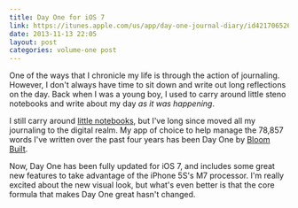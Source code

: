 ```yaml
---
title: Day One for iOS 7
link: https://itunes.apple.com/us/app/day-one-journal-diary/id421706526
date: 2013-11-13 22:05
layout: post
categories: volume-one post
---
```

One of the ways that I chronicle my life is through the action of journaling. However, I don't always have time to sit down and write out long reflections on the day. Back when I was a young boy, I used to carry around little steno notebooks and write about my day _as it was happening_.

I still carry around [little notebooks](http://fieldnotesbrand.com), but I've long since moved all my journaling to the digital realm. My app of choice to help manage the 78,857 words I've written over the past four years has been Day One by [Bloom Built](http://dayoneapp.com).

Now, Day One has been fully updated for iOS 7, and includes some great new features to take advantage of the iPhone 5S's M7 processor. I'm really excited about the new visual look, but what's even better is that the core formula that makes Day One great hasn't changed.